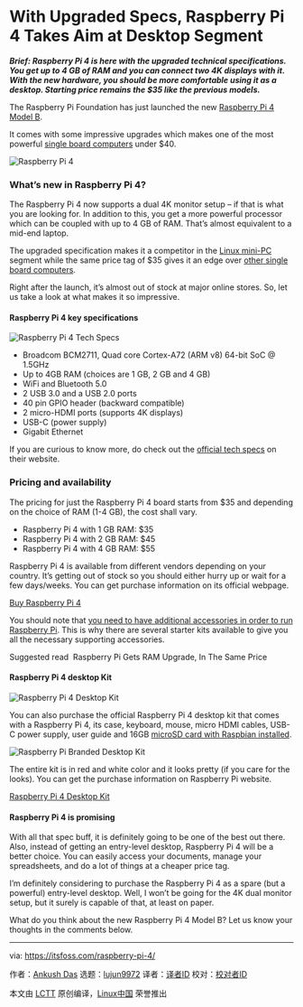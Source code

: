 [#]: collector: (lujun9972)
[#]: translator: (wahailin)
[#]: reviewer: ( )
[#]: publisher: ( )
[#]: url: ( )
[#]: subject: (With Upgraded Specs, Raspberry Pi 4 Takes Aim at Desktop Segment)
[#]: via: (https://itsfoss.com/raspberry-pi-4/)
[#]: author: (Ankush Das https://itsfoss.com/author/ankush/)

With Upgraded Specs, Raspberry Pi 4 Takes Aim at Desktop Segment
======

_**Brief: Raspberry Pi 4 is here with the upgraded technical specifications. You get up to 4 GB of RAM and you can connect two 4K displays with it. With the new hardware, you should be more comfortable using it as a desktop. Starting price remains the $35 like the previous models.**_

The Raspberry Pi Foundation has just launched the new [Raspberry Pi 4 Model B][1].

It comes with some impressive upgrades which makes one of the most powerful [single board computers][2] under $40.

![Raspberry Pi 4][3]

### What’s new in Raspberry Pi 4?

The Raspberry Pi 4 now supports a dual 4K monitor setup – if that is what you are looking for. In addition to this, you get a more powerful processor which can be coupled with up to 4 GB of RAM. That’s almost equivalent to a mid-end laptop.

The upgraded specification makes it a competitor in the [Linux mini-PC][4] segment while the same price tag of $35 gives it an edge over [other single board computers][2].

Right after the launch, it’s almost out of stock at major online stores. So, let us take a look at what makes it so impressive.

#### Raspberry Pi 4 key specifications

![Raspberry Pi 4 Tech Specs][5]

  * Broadcom BCM2711, Quad core Cortex-A72 (ARM v8) 64-bit SoC @ 1.5GHz
  * Up to 4GB RAM (choices are 1 GB, 2 GB and 4 GB)
  * WiFi and Bluetooth 5.0
  * 2 USB 3.0 and a USB 2.0 ports
  * 40 pin GPIO header (backward compatible)
  * 2 micro-HDMI ports (supports 4K displays)
  * USB-C (power supply)
  * Gigabit Ethernet



If you are curious to know more, do check out the [official tech specs][6] on their website.

### Pricing and availability

The pricing for just the Raspberry Pi 4 board starts from $35 and depending on the choice of RAM (1-4 GB), the cost shall vary.

  * Raspberry Pi 4 with 1 GB RAM: $35
  * Raspberry Pi 4 with 2 GB RAM: $45
  * Raspberry Pi 4 with 4 GB RAM: $55



Raspberry Pi 4 is available from different vendors depending on your country. It’s getting out of stock so you should either hurry up or wait for a few days/weeks. You can get purchase information on its official webpage.

[Buy Raspberry Pi 4][1]

You should note that [you need to have additional accessories in order to run Raspberry Pi][7]. This is why there are several starter kits available to give you all the necessary supporting accessories.

[][8]

Suggested read  Raspberry Pi Gets RAM Upgrade, In The Same Price

#### Raspberry Pi 4 desktop Kit

![Raspberry Pi 4 Desktop Kit][9]

You can also purchase the official Raspberry Pi 4 desktop kit that comes with a Raspberry Pi 4, its case, keyboard, mouse, micro HDMI cables, USB-C power supply, user guide and 16GB [microSD card with Raspbian installed][10].

![Raspberry Pi Branded Desktop Kit][11]

The entire kit is in red and white color and it looks pretty (if you care for the looks). You can get the purchase information on Raspberry Pi website.

[Raspberry Pi 4 Desktop Kit][12]

#### Raspberry Pi 4 is promising

With all that spec buff, it is definitely going to be one of the best out there. Also, instead of getting an entry-level desktop, Raspberry Pi 4 will be a better choice. You can easily access your documents, manage your spreadsheets, and do a lot of things at a cheaper price tag.

I’m definitely considering to purchase the Raspberry Pi 4 as a spare (but a powerful) entry-level desktop. Well, I won’t be going for the 4K dual monitor setup, but it surely is capable of that, at least on paper.

What do you think about the new Raspberry Pi 4 Model B? Let us know your thoughts in the comments below.

--------------------------------------------------------------------------------

via: https://itsfoss.com/raspberry-pi-4/

作者：[Ankush Das][a]
选题：[lujun9972][b]
译者：[译者ID](https://github.com/译者ID)
校对：[校对者ID](https://github.com/校对者ID)

本文由 [LCTT](https://github.com/LCTT/TranslateProject) 原创编译，[Linux中国](https://linux.cn/) 荣誉推出

[a]: https://itsfoss.com/author/ankush/
[b]: https://github.com/lujun9972
[1]: https://www.raspberrypi.org/products/raspberry-pi-4-model-b/
[2]: https://itsfoss.com/raspberry-pi-alternatives/
[3]: https://i2.wp.com/itsfoss.com/wp-content/uploads/2019/06/raspberry-pi-4.jpeg?resize=800%2C449&ssl=1
[4]: https://itsfoss.com/linux-based-mini-pc/
[5]: https://i0.wp.com/itsfoss.com/wp-content/uploads/2019/06/raspberry-pi-4-tech-specs.jpg?ssl=1
[6]: https://www.raspberrypi.org/products/raspberry-pi-4-model-b/specifications/
[7]: https://itsfoss.com/things-you-need-to-get-your-raspberry-pi-working/
[8]: https://itsfoss.com/raspberry-pi-gets-ram-upgrade-in-the-same-price/
[9]: https://i2.wp.com/itsfoss.com/wp-content/uploads/2019/06/raspberry-pi-4-desktop-kit.jpg?resize=800%2C427&ssl=1
[10]: https://itsfoss.com/tutorial-how-to-install-raspberry-pi-os-raspbian-wheezy/
[11]: https://i0.wp.com/itsfoss.com/wp-content/uploads/2019/06/raspberry-pi-desktop-kit-official.jpg?ssl=1
[12]: https://www.raspberrypi.org/products/raspberry-pi-4-desktop-kit/
